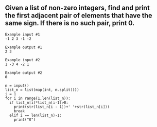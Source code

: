 ## Given a list of non-zero integers, find and print the first adjacent pair of elements that have the same sign. If there is no such pair, print 0.

```
Example input #1
-1 2 3 -1 -2

Example output #1
2 3

Example input #2
1 -3 4 -2 1

Example output #2
0
```

```
n = input()
list_n = list(map(int, n.split()))
i = 1
for i in range(1,len(list_n)):
  if list_n[i]*list_n[i-1]>0:
    print(str(list_n[i - 1])+' '+str(list_n[i]))
    break
  elif i == len(list_n)-1:
    print("0")
```
